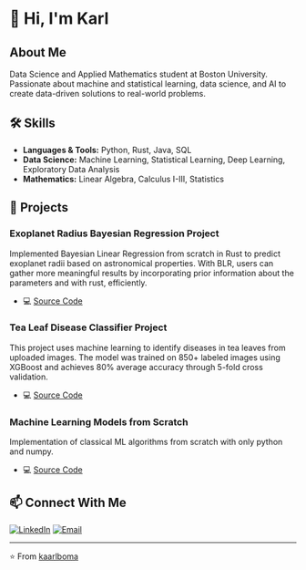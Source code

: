 # 👋 Hi, I'm Karl

## About Me
Data Science and Applied Mathematics student at Boston University. Passionate about machine and statistical learning, data science, and AI to create data-driven solutions to real-world problems.

## 🛠️ Skills
- **Languages & Tools:** Python, Rust, Java, SQL
- **Data Science:** Machine Learning, Statistical Learning, Deep Learning, Exploratory Data Analysis
- **Mathematics:** Linear Algebra, Calculus I-III, Statistics

## 🌟 Projects

### Exoplanet Radius Bayesian Regression Project
Implemented Bayesian Linear Regression from scratch in Rust to predict exoplanet radii based on astronomical properties. With BLR, users can gather more meaningful results by incorporating prior information about the parameters and with rust, efficiently.
- 💻 [Source Code](https://github.com/kaarlboma/astrobayes.git)

### Tea Leaf Disease Classifier Project
This project uses machine learning to identify diseases in tea leaves from uploaded images. The model was trained on 850+ labeled images using XGBoost and achieves 80% average accuracy through 5-fold cross validation.
- 💻 [Source Code](https://github.com/kaarlboma/tea-disease-classification.git)

### Machine Learning Models from Scratch
Implementation of classical ML algorithms from scratch with only python and numpy.
- 💻 [Source Code](https://github.com/kaarlboma/ML-Algorithms-From-Scratch)

## 📫 Connect With Me
[![LinkedIn](https://img.shields.io/badge/LinkedIn-0077B5?style=for-the-badge&logo=linkedin&logoColor=white)](https://www.linkedin.com/in/karlboma/)
[![Email](https://img.shields.io/badge/Email-D14836?style=for-the-badge&logo=gmail&logoColor=white)](mailto:bomakarlalfred@gmail.com)

---
⭐️ From [kaarlboma](https://github.com/kaarlboma)
